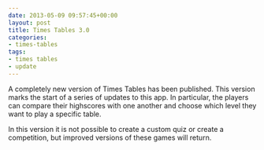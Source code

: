 ```yaml
---
date: 2013-05-09 09:57:45+00:00
layout: post
title: Times Tables 3.0
categories:
- times-tables
tags:
- times tables
- update
---
```


A completely new version of Times Tables has been published. This version marks the start of a series of updates to this app. In particular, the players can compare their highscores with one another and choose which level they want to play a specific table.

In this version it is not possible to create a custom quiz or create a competition, but improved versions of these games will return.
